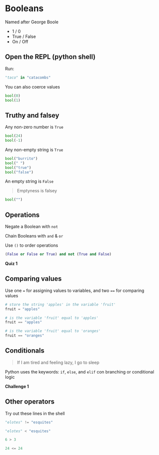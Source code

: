 # Booleans

Named after George Boole

- 1     /   0
- True  /   False
- On    /   Off

## Open the REPL (python shell)

Run:

```python
"taco" in "catacombs"
```

You can also coerce values

```python
bool(0)
bool(1)
```

## Truthy and falsey

Any non-zero number is `True`

```python
bool(24)
bool(-1)
```

Any non-empty string is `True`

```python
bool("burrito")
bool(" ")
bool("true")
bool("false")
```

An empty string is `False`

> Emptyness is falsey

```python
bool("")
```

## Operations

Negate a Boolean with `not`

Chain Booleans with `and` & `or`

Use `()` to order operations

```python
(False or False or True) and not (True and False)
```

__Quiz 1__

## Comparing values

Use one `=` for assigning values to variables, and two `==` for comparing values

```python
# store the string 'apples' in the variable 'fruit'
fruit = "apples"

# is the variable 'fruit' equal to 'apples'
fruit == "apples"

# is the variable 'fruit' equal to 'oranges'
fruit == "oranges"
```

## Conditionals

> If I am tired and feeling lazy, I go to sleep

Python uses the keywords: `if`, `else`, and `elif` con branching or conditional logic

__Challenge 1__

## Other operators

Try out these lines in the shell

```python
"elotes" != "esquites"

"elotes" < "esquites"

6 > 3

24 <= 24
```
